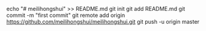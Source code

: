 echo "# meilihongshui" >> README.md
git init
git add README.md
git commit -m "first commit"
git remote add origin https://github.com/meilihongshui/meilihongshui.git
git push -u origin master
